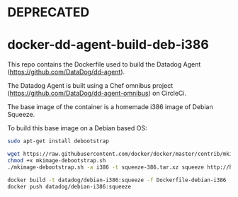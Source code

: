 # DEPRECATED

# docker-dd-agent-build-deb-i386
This repo contains the Dockerfile used to build the Datadog Agent (https://github.com/DataDog/dd-agent).

The Datadog Agent is built using a Chef omnibus project (https://github.com/DataDog/dd-agent-omnibus) on CircleCi.

The base image of the container is a homemade i386 image of Debian Squeeze.

To build this base image on a Debian based OS:

```bash
sudo apt-get install debootstrap

wget https://raw.githubusercontent.com/docker/docker/master/contrib/mkimage-debootstrap.sh 
chmod +x mkimage-debootstrap.sh
./mkimage-debootstrap.sh -a i386 -t squeeze-386.tar.xz squeeze http://http.debian.net/debian

docker build -t datadog/debian-i386:squeeze -f Dockerfile-debian-i386 .
docker push datadog/debian-i386:squeeze
```
